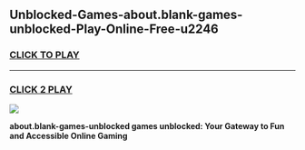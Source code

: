 
## Unblocked-Games-about.blank-games-unblocked-Play-Online-Free-u2246
<h3>
<a href="https://premium76.site?title=about.blank-games-unblocked&ref=26A">CLICK TO PLAY</a></h3>
<hr>

<h3>
<a href="https://premium76.site?title=about.blank-games-unblocked&ref=26A">CLICK 2 PLAY</a>
  
</h3>

<a href="https://premium76.site?title=about.blank-games-unblocked&ref=26A"><img src="https://clearcache.store/games.png"></a>


**about.blank-games-unblocked games unblocked: Your Gateway to Fun and Accessible Online Gaming**

